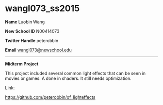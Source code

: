 # wangl073_ss2015
**Name** Luobin Wang

**New School ID** N00414073

**Twitter Handle** peterobbin

**Email** wangl073@newschool.edu

--------------------------------

**Midterm Project** 

This project included several common light effects that can be seen in movies or games. A done in shaders. It still needs optimization. 

Link:

https://github.com/peterobbin/of_lighteffects
